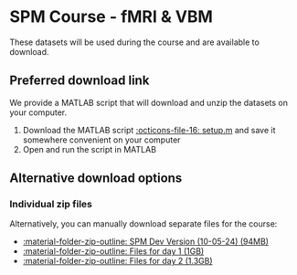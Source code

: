 # SPM Course - fMRI & VBM
These datasets will be used during the course and are available to download.

## Preferred download link
We provide a MATLAB script that will download and unzip the datasets on your computer.

1. Download the MATLAB script [:octicons-file-16: setup.m](https://www.fil.ion.ucl.ac.uk/spm/data/spmcourse/setup.m) and save it somewhere convenient on your computer
2. Open and run the script in MATLAB

## Alternative download options

### Individual zip files
Alternatively, you can manually download separate files for the course:

- [:material-folder-zip-outline: SPM Dev Version (10-05-24) (94MB)](https://www.fil.ion.ucl.ac.uk/spm/data/spmcourse/spm-dev-5ed514d.zip)
- [:material-folder-zip-outline: Files for day 1 (1GB)](https://www.fil.ion.ucl.ac.uk/spm/data/spmcourse/day_1.zip)
- [:material-folder-zip-outline: Files for day 2 (1.3GB)](https://www.fil.ion.ucl.ac.uk/spm/data/spmcourse/day_2.zip)